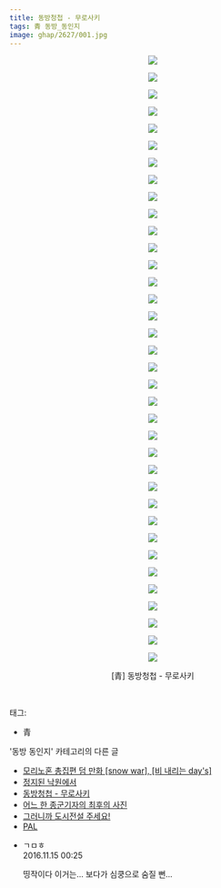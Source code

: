 ```yaml
---
title: 동방청첩 - 무로사키
tags: 青 동방_동인지
image: ghap/2627/001.jpg
---
```

<div class="article">
<p style="text-align: center; clear: none; float: none;"><img src="{{ site.nasurl }}/ghap/2627/001.jpg"/></p>
<p style="text-align: center; clear: none; float: none;"><img src="{{ site.nasurl }}/ghap/2627/002.jpg"/></p>
<p style="text-align: center; clear: none; float: none;"><img src="{{ site.nasurl }}/ghap/2627/003.jpg"/></p>
<p style="text-align: center; clear: none; float: none;"><img src="{{ site.nasurl }}/ghap/2627/004.jpg"/></p>
<p style="text-align: center; clear: none; float: none;"><img src="{{ site.nasurl }}/ghap/2627/005.jpg"/></p>
<p style="text-align: center; clear: none; float: none;"><img src="{{ site.nasurl }}/ghap/2627/006.jpg"/></p>
<p style="text-align: center; clear: none; float: none;"><img src="{{ site.nasurl }}/ghap/2627/007.jpg"/></p>
<p style="text-align: center; clear: none; float: none;"><img src="{{ site.nasurl }}/ghap/2627/008.jpg"/></p>
<p style="text-align: center; clear: none; float: none;"><img src="{{ site.nasurl }}/ghap/2627/009.jpg"/></p>
<p style="text-align: center; clear: none; float: none;"><img src="{{ site.nasurl }}/ghap/2627/010.jpg"/></p>
<p style="text-align: center; clear: none; float: none;"><img src="{{ site.nasurl }}/ghap/2627/011.jpg"/></p>
<p style="text-align: center; clear: none; float: none;"><img src="{{ site.nasurl }}/ghap/2627/012.jpg"/></p>
<p style="text-align: center; clear: none; float: none;"><img src="{{ site.nasurl }}/ghap/2627/013.jpg"/></p>
<p style="text-align: center; clear: none; float: none;"><img src="{{ site.nasurl }}/ghap/2627/014.jpg"/></p>
<p style="text-align: center; clear: none; float: none;"><img src="{{ site.nasurl }}/ghap/2627/015.jpg"/></p>
<p style="text-align: center; clear: none; float: none;"><img src="{{ site.nasurl }}/ghap/2627/016.jpg"/></p>
<p style="text-align: center; clear: none; float: none;"><img src="{{ site.nasurl }}/ghap/2627/017.jpg"/></p>
<p style="text-align: center; clear: none; float: none;"><img src="{{ site.nasurl }}/ghap/2627/018.jpg"/></p>
<p style="text-align: center; clear: none; float: none;"><img src="{{ site.nasurl }}/ghap/2627/019.jpg"/></p>
<p style="text-align: center; clear: none; float: none;"><img src="{{ site.nasurl }}/ghap/2627/020.jpg"/></p>
<p style="text-align: center; clear: none; float: none;"><img src="{{ site.nasurl }}/ghap/2627/021.jpg"/></p>
<p style="text-align: center; clear: none; float: none;"><img src="{{ site.nasurl }}/ghap/2627/022.jpg"/></p>
<p style="text-align: center; clear: none; float: none;"><img src="{{ site.nasurl }}/ghap/2627/023.jpg"/></p>
<p style="text-align: center; clear: none; float: none;"><img src="{{ site.nasurl }}/ghap/2627/024.jpg"/></p>
<p style="text-align: center; clear: none; float: none;"><img src="{{ site.nasurl }}/ghap/2627/025.jpg"/></p>
<p style="text-align: center; clear: none; float: none;"><img src="{{ site.nasurl }}/ghap/2627/026.jpg"/></p>
<p style="text-align: center; clear: none; float: none;"><img src="{{ site.nasurl }}/ghap/2627/027.jpg"/></p>
<p style="text-align: center; clear: none; float: none;"><img src="{{ site.nasurl }}/ghap/2627/028.jpg"/></p>
<p style="text-align: center; clear: none; float: none;"><img src="{{ site.nasurl }}/ghap/2627/029.jpg"/></p>
<p style="text-align: center; clear: none; float: none;"><img src="{{ site.nasurl }}/ghap/2627/030.jpg"/></p>
<p style="text-align: center; clear: none; float: none;"><img src="{{ site.nasurl }}/ghap/2627/031.jpg"/></p>
<p style="text-align: center; clear: none; float: none;"><img src="{{ site.nasurl }}/ghap/2627/032.jpg"/></p>
<p style="text-align: center; clear: none; float: none;"><img src="{{ site.nasurl }}/ghap/2627/033.jpg"/></p>
<p style="text-align: center; clear: none; float: none;"><img src="{{ site.nasurl }}/ghap/2627/034.jpg"/></p>
<p style="text-align: center; clear: none; float: none;"><img src="{{ site.nasurl }}/ghap/2627/035.jpg"/></p>
<p style="text-align: center; clear: none; float: none;"><img src="{{ site.nasurl }}/ghap/2627/036.jpg"/></p>
<p style="text-align: center; clear: none; float: none;">[青] 동방청첩 - 무로사키</p>
<p><br/></p>
</div><div class="tagTrail">
<p>태그: </p>
<ul>
<li>青</li>
</ul>
</div><div class="another">
<p>'동방 동인지' 카테고리의 다른 글</p>
<ul>
<li><a href="/2016-10-17-ghap_2629">모리노혼 총집편 덤 만화 [snow war], [비 내리는 day's]</a></li>
<li><a href="/2016-10-17-ghap_2628">정지된 낙원에서</a></li>
<li><a href="/2016-10-17-ghap_2627">동방청첩 - 무로사키</a></li>
<li><a href="/2016-10-17-ghap_2624">어느 한 종군기자의 최후의 사진</a></li>
<li><a href="/2016-10-17-ghap_2620">그러니까 도시전설 주세요!</a></li>
<li><a href="/2016-10-17-ghap_2619">PAL</a></li>
</ul>
</div><div class="cb_module cb_fluid">
<div class="cb_wrt cb_profile">
<div class="comment">
<ul>
<li class="cb_thumb_off" id="comment14849675">
<div class="cb_comment_area">
<div class="cb_info_area">
<div class="cb_section">
<span class="cb_nick_name">ㄱㅁㅎ</span>
</div>
<div class="cb_section">
<span class="cb_date">2016.11.15 00:25 </span>
</div>
</div>
<div class="cb_dsc_comment">
<p class="cb_dsc">
											띵작이다 이거는... 보다가 심쿵으로 숨질 뻔...
										</p>
</div>
</div></li>
</ul>
</div>
</div><!-- commentList close -->
</div>